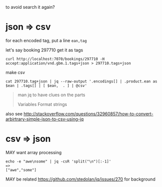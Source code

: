 to avoid search it again?

json => csv
===========

for each encoded tag, put a line `ean,tag`

let's say booking 297710
get it as tags

    curl http://localhost:7070/bookings/297710 -H accept:application/vnd.gbm.1.tags+json > 297710.tags+json

make csv

    cat 297710.tag+json | jq --raw-output '.encodings[] | .product.ean as $ean | .tags[] | [ $ean,  . ] | @csv'

> man jq to have clues on the parts
>
> Variables
> Format strings

also see http://stackoverflow.com/questions/32960857/how-to-convert-arbirtrary-simple-json-to-csv-using-jq

csv => json
===========
MAY want array processing

    echo -e "awe\nsome" | jq -csR 'split("\n")[:-1]'
    =>
    ["awe","some"]

MAY be related https://github.com/stedolan/jq/issues/270 for background

